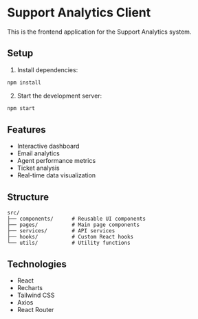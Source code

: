 # Support Analytics Client

This is the frontend application for the Support Analytics system.

## Setup

1. Install dependencies:
```bash
npm install
```

2. Start the development server:
```bash
npm start
```

## Features

- Interactive dashboard
- Email analytics
- Agent performance metrics
- Ticket analysis
- Real-time data visualization

## Structure

```
src/
├── components/      # Reusable UI components
├── pages/           # Main page components
├── services/        # API services
├── hooks/           # Custom React hooks
└── utils/           # Utility functions
```

## Technologies

- React
- Recharts
- Tailwind CSS
- Axios
- React Router
